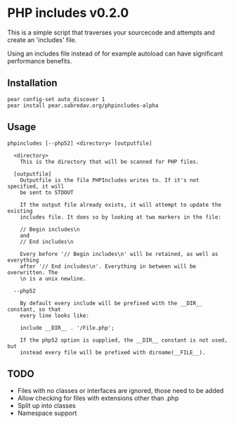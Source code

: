 PHP includes v0.2.0
===================

This is a simple script that traverses your sourcecode and attempts and create
an 'includes' file.

Using an includes file instead of for example autoload can have significant
performance benefits.

Installation
------------

```
pear config-set auto_discover 1
pear install pear.sabredav.org/phpincludes-alpha
```

Usage
-----

    phpincludes [--php52] <directory> [outputfile]

      <directory>
        This is the directory that will be scanned for PHP files.

      [outputfile]
        Outputfile is the file PHPIncludes writes to. If it's not specified, it will
        be sent to STDOUT

        If the output file already exists, it will attempt to update the existing
        includes file. It does so by looking at two markers in the file:

        // Begin includes\n
        and
        // End includes\n

        Every before '// Begin includes\n' will be retained, as well as everything
        after '// End includes\n'. Everything in between will be overwritten. The
        \n is a unix newline.

      --php52

        By default every include will be prefixed with the __DIR__ constant, so that
        every line looks like:

        include __DIR__ . '/File.php';

        If the php52 option is supplied, the __DIR__ constant is not used, but
        instead every file will be prefixed with dirname(__FILE__).

TODO
----

- Files with no classes or interfaces are ignored, those need to be added
- Allow checking for files with extensions other than .php
- Split up into classes
- Namespace support


